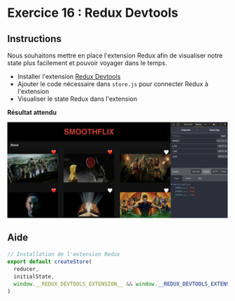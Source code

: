 # Exercice 16 : Redux Devtools

## Instructions

Nous souhaitons mettre en place l'extension Redux afin de visualiser notre state plus facilement et pouvoir voyager dans le temps.

* Installer l'extension [Redux Devtools](https://chrome.google.com/webstore/detail/redux-devtools/lmhkpmbekcpmknklioeibfkpmmfibljd?hl=en)
* Ajouter le code nécessaire dans `store.js` pour connecter Redux à l'extension
* Visualiser le state Redux dans l'extension

**Résultat attendu**

![Résultat](ex-16-result.png)

## Aide

```js
// Installation de l'extension Redux
export default createStore(
  reducer,
  initialState,
  window.__REDUX_DEVTOOLS_EXTENSION__ && window.__REDUX_DEVTOOLS_EXTENSION__(),
)
```
